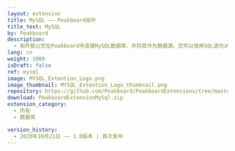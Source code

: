 ```yaml
---
layout: extension
title: MySQL —— Peakboard拓件
title_text: MySQL
by: Peakboard
description: 
  - 拓件能让您在Peakboard中连接MySQL数据库，并将其作为数据源。您可以使用SQL语句从中读取数据。
lang: cn
weight: 1000
isDraft: false
ref: mysql
image: MYSQL_Extention_Logo.png
image_thumbnail: MYSQL_Extention_Logo_thumbnail.png
repository: https://github.com/Peakboard/PeakboardExtensions/tree/master/MySQL
download: PeakboardExtensionMySql.zip
extension_category:
  - 所有
  - 数据库

version_history:
  - 2020年10月21日 —— 1.0版本 | 首次发布
---
```

